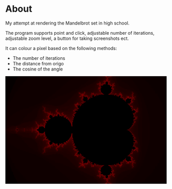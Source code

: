 About
=====

My attempt at rendering the Mandelbrot set in high school.

The program supports point and click, adjustable number of iterations, adjustable zoom level, a button for taking screenshots ect.

It can colour a pixel based on the following methods:

- The number of iterations
- The distance from origo
- The cosine of the angle

![Demo](demo.gif)
